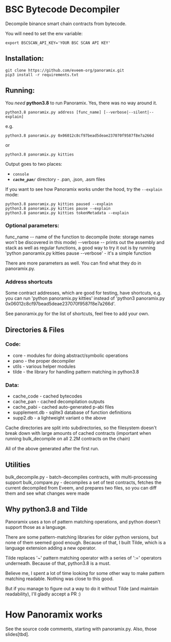 # BSC Bytecode Decompiler

Decompile binance smart chain contracts from bytecode. 

You will need to set the env variable:

```
export BSCSCAN_API_KEY='YOUR BSC SCAN API KEY'
```

## Installation:

```
git clone https://github.com/eveem-org/panoramix.git
pip3 install -r requirements.txt
```

## Running:

You *need* **python3.8** to run Panoramix. Yes, there was no way around it.

```
python3.8 panoramix.py address [func_name] [--verbose|--silent|--explain]
```

e.g.

```
python3.8 panoramix.py 0x06012c8cf97bead5deae237070f9587f8e7a266d
```
or
```
python3.8 panoramix.py kitties
```

Output goes to two places:
- `console`
- ***`cache_pan/`*** directory - .pan, .json, .asm files

If you want to see how Panoramix works under the hood, try the `--explain` mode:

```
python3.8 panoramix.py kitties paused --explain
python3.8 panoramix.py kitties pause --explain
python3.8 panoramix.py kitties tokenMetadata --explain
```

### Optional parameters:

func_name -- name of the function to decompile (note: storage names won't be discovered in this mode)
--verbose -- prints out the assembly and stack as well as regular functions, a good way to try it out is
by running 'python panoramix.py kitties pause --verbose' - it's a simple function

There are more parameters as well. You can find what they do in panoramix.py.

### Address shortcuts
Some contract addresses, which are good for testing, have shortcuts, e.g. you can run
'python panoramix.py kitties' instead of 'python3 panoramix.py 0x06012c8cf97bead5deae237070f9587f8e7a266d'.

See panoramix.py for the list of shortcuts, feel free to add your own.

## Directories & Files

### Code:
- core - modules for doing abstract/symbolic operations
- pano - the proper decompiler
- utils - various helper modules
- tilde - the library for handling pattern matching in python3.8

### Data:
- cache_code - cached bytecodes
- cache_pan - cached decompilation outputs
- cache_pabi - cached auto-generated p-abi files
- supplement.db - sqlite3 database of function definitions
- supp2.db - a lightweight variant o the above

Cache directories are split into subdirectories, so the filesystem doesn't break down with large amounts
of cached contracts (important when running bulk_decompile on all 2.2M contracts on the chain)

All of the above generated after the first run.

## Utilities
bulk_decompile.py - batch-decompiles contracts, with multi-processing support
bulk_compare.py - decompiles a set of test contracts, fetches the current decompiled from Eveem, and prepares two files, so you can diff them and see what changes were made

## Why **python3.8** and **Tilde**
Panoramix uses a ton of pattern matching operations, and python doesn't support those as a language.

There are some pattern-matching libraries for older python versions, but none of them seemed good enough.
Because of that, I built Tilde, which is a language extension adding a new operator.

Tilde replaces '~' pattern matching operator with a series of ':=' operators underneath.
Because of that, python3.8 is a must.

Believe me, I spent a lot of time looking for some other way to make pattern matching readable.
Nothing was close to this good.

But if you manage to figure out a way to do it without Tilde (and maintain readability), I'll gladly accept a PR :)

# How Panoramix works

See the source code comments, starting with panoramix.py. Also, those slides[tbd].
